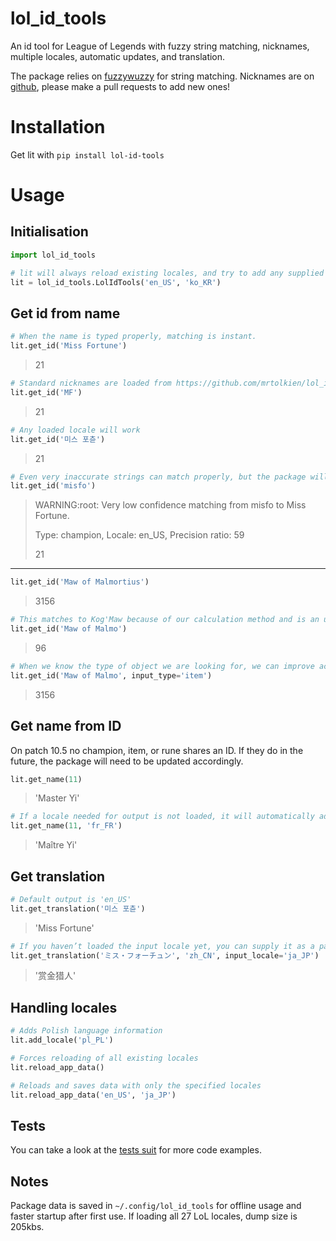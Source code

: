 # lol_id_tools
An id tool for League of Legends with fuzzy string matching, nicknames, multiple locales, automatic updates, and translation.

The package relies on [fuzzywuzzy](https://github.com/seatgeek/fuzzywuzzy) for string matching. Nicknames are on 
[github](https://github.com/mrtolkien/lol_id_tools/blob/master/data/nicknames.json), please make a pull requests to 
add new ones!

# Installation

Get lit with `pip install lol-id-tools`

# Usage
## Initialisation
```python
import lol_id_tools

# lit will always reload existing locales, and try to add any supplied as arguments.
lit = lol_id_tools.LolIdTools('en_US', 'ko_KR')
```
## Get id from name
```python
# When the name is typed properly, matching is instant.
lit.get_id('Miss Fortune')
```
> 21

```python
# Standard nicknames are loaded from https://github.com/mrtolkien/lol_id_tools/blob/master/data/nicknames.json.
lit.get_id('MF')
```
> 21

```python
# Any loaded locale will work
lit.get_id('미스 포츈')
```
> 21

```python
# Even very inaccurate strings can match properly, but the package will raise a warning if its confidence is low.
lit.get_id('misfo')
```
> WARNING:root:	Very low confidence matching from misfo to Miss Fortune.
> 
>Type: champion, Locale: en_US, Precision ratio: 59
>
> 21
---
```python
lit.get_id('Maw of Malmortius')
```
> 3156

```python
# This matches to Kog'Maw because of our calculation method and is an unwanted result.
lit.get_id('Maw of Malmo')
```
> 96

```python
# When we know the type of object we are looking for, we can improve accuracy by providing input_type
lit.get_id('Maw of Malmo', input_type='item')
```
> 3156

## Get name from ID
On patch 10.5 no champion, item, or rune shares an ID. If they do in the future, the package will need to be
updated accordingly.

```python
lit.get_name(11)
```
> 'Master Yi'

```python
# If a locale needed for output is not loaded, it will automatically add it to the package.
lit.get_name(11, 'fr_FR')
```
> 'Maître Yi'

## Get translation
```python
# Default output is 'en_US'
lit.get_translation('미스 포츈')
```
> 'Miss Fortune'

```python
# If you haven’t loaded the input locale yet, you can supply it as a parameter
lit.get_translation('ミス・フォーチュン', 'zh_CN', input_locale='ja_JP')
```
> '赏金猎人'

## Handling locales
```python
# Adds Polish language information
lit.add_locale('pl_PL')
```

```python
# Forces reloading of all existing locales
lit.reload_app_data()
```

```python
# Reloads and saves data with only the specified locales
lit.reload_app_data('en_US', 'ja_JP')
```

## Tests

You can take a look at the [tests suit](https://github.com/mrtolkien/lol_id_tools/tree/master/lol_id_tools/_tests) 
for more code examples.

## Notes

Package data is saved in `~/.config/lol_id_tools` for offline usage and faster startup after first use. 
If loading all 27 LoL locales, dump size is 205kbs.